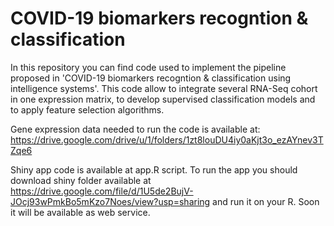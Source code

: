 # COVID-19 biomarkers recogntion & classification
In this repository you can find code used to implement the pipeline proposed in 'COVID-19 biomarkers recogntion & classification using intelligence systems'.
This code allow to integrate several RNA-Seq cohort in one expression matrix, to develop supervised classification models and to apply feature selection algorithms.

Gene expression data needed to run the code is available at: https://drive.google.com/drive/u/1/folders/1zt8louDU4iy0aKjt3o_ezAYnev3TZqe6 

Shiny app code is available at app.R script. To run the app you should download shiny folder available at https://drive.google.com/file/d/1U5de2BujV-JOcj93wPmkBo5mKzo7Noes/view?usp=sharing and run it on your R. Soon it will be available as web service.
